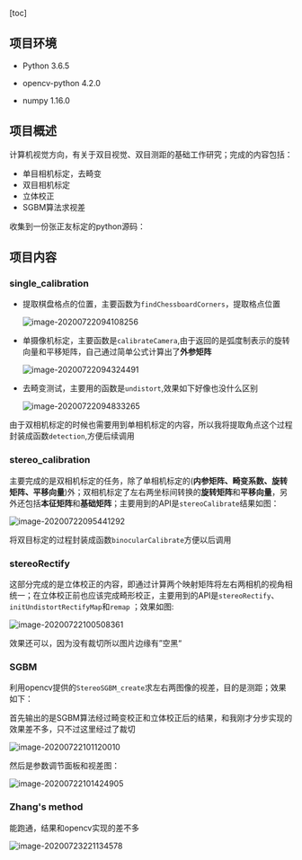 [toc]

## 项目环境

- Python 3.6.5

- opencv-python 4.2.0
- numpy 1.16.0

## 项目概述

计算机视觉方向，有关于双目视觉、双目测距的基础工作研究；完成的内容包括：

- 单目相机标定，去畸变
- 双目相机标定
- 立体校正
- SGBM算法求视差

收集到一份张正友标定的python源码：

## 项目内容

### single_calibration

- 提取棋盘格点的位置，主要函数为`findChessboardCorners`，提取格点位置

  ![image-20200722094108256](https://cdn.jsdelivr.net/gh/QYHcrossover/blog-imgbed/blogimg/20200722094109.png)

- 单摄像机标定，主要函数是`calibrateCamera`,由于返回的是弧度制表示的旋转向量和平移矩阵，自己通过简单公式计算出了**外参矩阵**

  ![image-20200722094324491](https://cdn.jsdelivr.net/gh/QYHcrossover/blog-imgbed/blogimg/20200722094325.png)

- 去畸变测试，主要用的函数是`undistort`,效果如下好像也没什么区别

  ![image-20200722094833265](https://cdn.jsdelivr.net/gh/QYHcrossover/blog-imgbed/blogimg/20200722095709.png)

由于双相机标定的时候也需要用到单相机标定的内容，所以我将提取角点这个过程封装成函数`detection`,方便后续调用

### stereo_calibration

主要完成的是双相机标定的任务，除了单相机标定的(**内参矩阵、畸变系数、旋转矩阵、平移向量**)外；双相机标定了左右两坐标间转换的**旋转矩阵**和**平移向量**，另外还包括**本征矩阵**和**基础矩阵**；主要用到的API是`stereoCalibrate`结果如图：

![image-20200722095441292](https://cdn.jsdelivr.net/gh/QYHcrossover/blog-imgbed/blogimg/20200722095442.png)

将双目标定的过程封装成函数`binocularCalibrate`方便以后调用

### stereoRectify

这部分完成的是立体校正的内容，即通过计算两个映射矩阵将左右两相机的视角相统一；在立体校正前也应该完成畸形校正，主要用到的API是`stereoRectify`、`initUndistortRectifyMap`和`remap` ；效果如图:

![image-20200722100508361](https://cdn.jsdelivr.net/gh/QYHcrossover/blog-imgbed/blogimg/20200722100509.png)

效果还可以，因为没有裁切所以图片边缘有”空黑“

### SGBM

利用opencv提供的`StereoSGBM_create`求左右两图像的视差，目的是测距；效果如下：

首先输出的是SGBM算法经过畸变校正和立体校正后的结果，和我刚才分步实现的效果差不多，只不过这里经过了裁切

![image-20200722101120010](https://cdn.jsdelivr.net/gh/QYHcrossover/blog-imgbed/blogimg/20200722101121.png)

然后是参数调节面板和视差图：

![image-20200722101424905](https://cdn.jsdelivr.net/gh/QYHcrossover/blog-imgbed/blogimg/20200722101426.png)

### Zhang's method

能跑通，结果和opencv实现的差不多

![image-20200723221134578](https://cdn.jsdelivr.net/gh/QYHcrossover/blog-imgbed/blogimg/20200723221135.png)